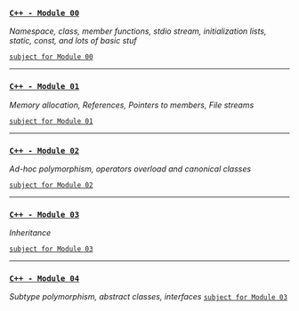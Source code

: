 
### [`C++ - Module 00`](https://github.com/hille2/piscines_Cpp/blob/master/module00) ##
*Namespace, class, member functions, stdio stream, initialization lists, static, const, and lots of basic stuf*

[`subject for Module 00`](https://github.com/hille2/piscines_Cpp/blob/master/module00/en.module00.pdf)

---
### [`C++ - Module 01`](https://github.com/hille2/piscines_Cpp/blob/master/module01) ##
*Memory allocation, References, Pointers to members, File streams*

[`subject for Module 01`](https://github.com/hille2/piscines_Cpp/blob/master/module01/en.module01.pdf)

---
### [`C++ - Module 02`](https://github.com/hille2/piscines_Cpp/blob/master/module02) ##
*Ad-hoc polymorphism, operators overload and canonical classes*

[`subject for Module 02`](https://github.com/hille2/piscines_Cpp/blob/master/module02/en.module02.pdf)

---
### [`C++ - Module 03`](https://github.com/hille2/piscines_Cpp/blob/master/module03) ##
*Inheritance*

[`subject for Module 03`](https://github.com/hille2/piscines_Cpp/blob/master/module03/en.module03.pdf)

---
### [`C++ - Module 04`](https://github.com/hille2/piscines_Cpp/blob/master/module04) ##

*Subtype polymorphism, abstract classes, interfaces*
[`subject for Module 03`](https://github.com/hille2/piscines_Cpp/blob/master/module04/en.module04.pdf)
